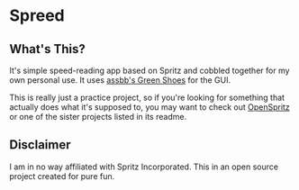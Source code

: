 Spreed
=======

What's This?
----------------

It's simple speed-reading app based on Spritz and cobbled together for my own personal use. It uses [assbb's Green Shoes](https://github.com/ashbb/green_shoes) for the GUI.

This is really just a practice project, so if you're looking for something that actually does what it's supposed to, you may want to check out [OpenSpritz](https://github.com/Miserlou/OpenSpritz) or one of the sister projects listed in its readme.

Disclaimer
----------

I am in no way affiliated with Spritz Incorporated. This in an open source project created for pure fun.
